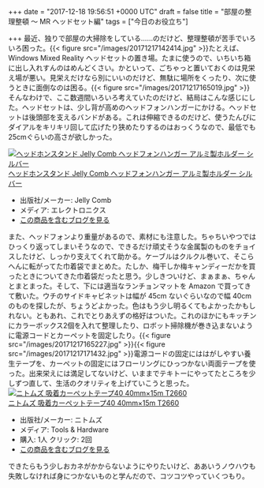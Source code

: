 
+++
date = "2017-12-18 19:56:51 +0000 UTC"
draft = false
title = "部屋の整理整頓 ～ MR ヘッドセット編"
tags = ["今日のお役立ち"]

+++
最近、独りで部屋の大掃除をしている……のだけど、整理整頓が苦手でいろいろ困った。{{< figure src="/images/20171217142414.jpg"  >}}たとえば、Windows Mixed Reality ヘッドセットの置き場。たまに使うので、いちいち箱に出し入れすんのはめんどくさい。かといって、ごちゃっと置いておくのは見栄え場が悪い。見栄えだけなら別にいいのだけど、無駄に場所をくったり、次に使うときに面倒なのは困る。{{< figure src="/images/20171217165019.jpg"  >}}そんなわけで、ここ数週間いろいろ考えていたのだけど、結局はこんな感じにした。ヘッドセットは、少し背が高めのヘッドフォンハンガーにかける。ヘッドセットは後頭部を支えるバンドがある。これは伸縮できるのだけど、使うたんびにダイアルをキリキリ回して広げたり狭めたりするのはおっくうなので、最低でも25cmぐらいの高さが欲しかった。<div class="hatena-asin-detail"><a href="http://www.amazon.co.jp/exec/obidos/ASIN/B01MT12N5O/bestylesnet-22/"><img src="https://images-fe.ssl-images-amazon.com/images/I/41mWm9bQKML._SL160_.jpg" class="hatena-asin-detail-image" alt="ヘッドホンスタンド Jelly Comb ヘッドフォンハンガー アルミ製ホルダー シルバー" title="ヘッドホンスタンド Jelly Comb ヘッドフォンハンガー アルミ製ホルダー シルバー"/></a><div class="hatena-asin-detail-info"><a href="http://www.amazon.co.jp/exec/obidos/ASIN/B01MT12N5O/bestylesnet-22/">ヘッドホンスタンド Jelly Comb ヘッドフォンハンガー アルミ製ホルダー シルバー</a><ul><li><span class="hatena-asin-detail-label">出版社/メーカー:</span> Jelly Comb</li><li><span class="hatena-asin-detail-label">メディア:</span> エレクトロニクス</li><li><a href="http://d.hatena.ne.jp/asin/B01MT12N5O/bestylesnet-22" target="_blank">この商品を含むブログを見る</a></li></ul></div><div class="hatena-asin-detail-foot"></div></div>また、ヘッドフォンより重量があるので、素材にも注意した。ちゃちいやつではひっくり返ってしまいそうなので、できるだけ頑丈そうな金属製のものをチョイスしたけど、しっかり支えてくれて助かる。ケーブルはクルクル巻いて、そこらへんに転がってた巾着袋でまとめた。たしか、梅干しか梅キャンディーだかを買ったときについてきた巾着袋だったと思う。少しきついけど、まぁまぁ、ちゃんとまとまった。そして、下には適当なランチョンマットを Amazon で買ってきて敷いた。ウチのサイドキャビネットは幅が 45cm ないぐらいなので幅 40cm のものを探したが、ちょうどよかった。色はもう少し明るくてもよかったかもしれない。ともあれ、これでとりあえずの格好はついた。これのほかにもキッチンにカラーボックス2個を入れて整理したり、ロボット掃除機が巻き込まないように電源コードとカーペットを固定したり。{{< figure src="/images/20171217165227.jpg"  >}}{{< figure src="/images/20171217171432.jpg"  >}}電源コードの固定にははがしやすい養生テープを、カーペットの固定にはフローリングにひっつかない両面テープを使った。出来栄えには満足してないけど、いままでテキトーにやってたところを少しずつ直して、生活のクオリティを上げていこうと思った。<div class="hatena-asin-detail"><a href="http://www.amazon.co.jp/exec/obidos/ASIN/B003OKWTDO/bestylesnet-22/"><img src="https://images-fe.ssl-images-amazon.com/images/I/51h%2B-c2UO5L._SL160_.jpg" class="hatena-asin-detail-image" alt="ニトムズ 吸着カーペットテープ40 40mm×15m T2660" title="ニトムズ 吸着カーペットテープ40 40mm×15m T2660"/></a><div class="hatena-asin-detail-info"><a href="http://www.amazon.co.jp/exec/obidos/ASIN/B003OKWTDO/bestylesnet-22/">ニトムズ 吸着カーペットテープ40 40mm×15m T2660</a><ul><li><span class="hatena-asin-detail-label">出版社/メーカー:</span> ニトムズ</li><li><span class="hatena-asin-detail-label">メディア:</span> Tools &amp; Hardware</li><li><span class="hatena-asin-detail-label">購入</span>: 1人 <span class="hatena-asin-detail-label">クリック</span>: 2回</li><li><a href="http://d.hatena.ne.jp/asin/B003OKWTDO/bestylesnet-22" target="_blank">この商品を含むブログを見る</a></li></ul></div><div class="hatena-asin-detail-foot"></div></div>できたらもう少しおカネがかからないようにやりたいけど、ああいうノウハウも失敗しなければ身につかないものと学んだので、コツコツやっていくつもり。


